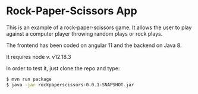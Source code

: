 # Rock-Paper-Scissors App

This is an example of a rock-paper-scissors game.
It allows the user to play against a computer player throwing random plays or rock plays.

The frontend has been coded on angular 11 and the backend on Java 8.

It requires node v. v12.18.3

In order to test it, just clone the repo and type:
```sh
$ mvn run package
$ java -jar rockpaperscissors-0.0.1-SNAPSHOT.jar
```